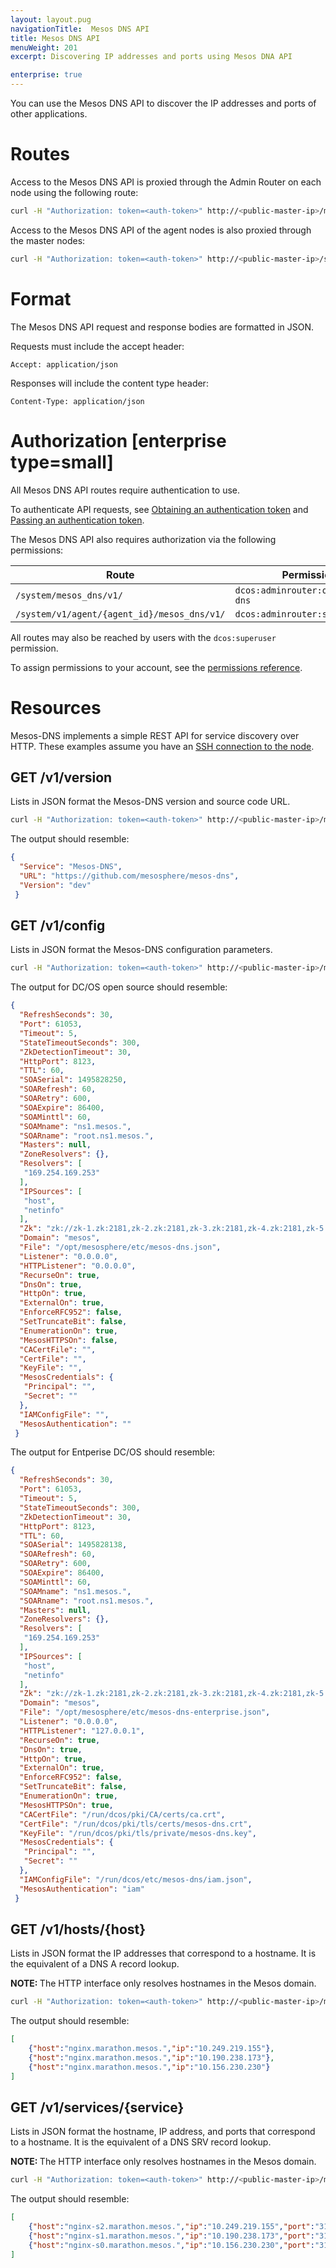 ```yaml
---
layout: layout.pug
navigationTitle:  Mesos DNS API
title: Mesos DNS API
menuWeight: 201
excerpt: Discovering IP addresses and ports using Mesos DNA API

enterprise: true
---
```

<!-- The source repo for this topic is https://github.com/dcos/dcos-docs-site -->


You can use the Mesos DNS API to discover the IP addresses and ports of other applications.

# Routes

Access to the Mesos DNS API is proxied through the Admin Router on each node using the following route:

```bash
curl -H "Authorization: token=<auth-token>" http://<public-master-ip>/mesos_dns/v1/
```

Access to the Mesos DNS API of the agent nodes is also proxied through the master nodes:

```bash
curl -H "Authorization: token=<auth-token>" http://<public-master-ip>/system/v1/agent/{agent_id}/mesos_dns/v1/
```

# Format

The Mesos DNS API request and response bodies are formatted in JSON.

Requests must include the accept header:

```
Accept: application/json
```

Responses will include the content type header:

```
Content-Type: application/json
```

# Authorization [enterprise type=small]

All Mesos DNS API routes require authentication to use.

To authenticate API requests, see [Obtaining an authentication token](/1.12/security/ent/iam-api/#obtaining-an-authentication-token) and [Passing an authentication token](/1.12/security/ent/iam-api/#passing-an-authentication-token).

The Mesos DNS API also requires authorization via the following permissions:

| Route | Permission |
|-------|----------|
| `/system/mesos_dns/v1/` | `dcos:adminrouter:ops:mesos-dns` |
| `/system/v1/agent/{agent_id}/mesos_dns/v1/` | `dcos:adminrouter:system:agent` |

All routes may also be reached by users with the `dcos:superuser` permission.

To assign permissions to your account, see the [permissions reference](/1.12/security/ent/perms-reference/).

# Resources
Mesos-DNS implements a simple REST API for service discovery over HTTP. These examples assume you have an [SSH connection to the node](/1.12/administering-clusters/sshcluster/).

## <a name="get-version"></a>GET /v1/version

Lists in JSON format the Mesos-DNS version and source code URL.

```bash
curl -H "Authorization: token=<auth-token>" http://<public-master-ip>/mesos_dns/v1/version
```

The output should resemble:

```json
{
  "Service": "Mesos-DNS",
  "URL": "https://github.com/mesosphere/mesos-dns",
  "Version": "dev"
 }
```


## <a name="get-config"></a>GET /v1/config

Lists in JSON format the Mesos-DNS configuration parameters.

```bash
curl -H "Authorization: token=<auth-token>" http://<public-master-ip>/mesos_dns/v1/config
```

The output for DC/OS open source should resemble:

```json
{
  "RefreshSeconds": 30,
  "Port": 61053,
  "Timeout": 5,
  "StateTimeoutSeconds": 300,
  "ZkDetectionTimeout": 30,
  "HttpPort": 8123,
  "TTL": 60,
  "SOASerial": 1495828250,
  "SOARefresh": 60,
  "SOARetry": 600,
  "SOAExpire": 86400,
  "SOAMinttl": 60,
  "SOAMname": "ns1.mesos.",
  "SOARname": "root.ns1.mesos.",
  "Masters": null,
  "ZoneResolvers": {},
  "Resolvers": [
   "169.254.169.253"
  ],
  "IPSources": [
   "host",
   "netinfo"
  ],
  "Zk": "zk://zk-1.zk:2181,zk-2.zk:2181,zk-3.zk:2181,zk-4.zk:2181,zk-5.zk:2181/mesos",
  "Domain": "mesos",
  "File": "/opt/mesosphere/etc/mesos-dns.json",
  "Listener": "0.0.0.0",
  "HTTPListener": "0.0.0.0",
  "RecurseOn": true,
  "DnsOn": true,
  "HttpOn": true,
  "ExternalOn": true,
  "EnforceRFC952": false,
  "SetTruncateBit": false,
  "EnumerationOn": true,
  "MesosHTTPSOn": false,
  "CACertFile": "",
  "CertFile": "",
  "KeyFile": "",
  "MesosCredentials": {
   "Principal": "",
   "Secret": ""
  },
  "IAMConfigFile": "",
  "MesosAuthentication": ""
 }
```

The output for Entperise DC/OS should resemble:

```json
{
  "RefreshSeconds": 30,
  "Port": 61053,
  "Timeout": 5,
  "StateTimeoutSeconds": 300,
  "ZkDetectionTimeout": 30,
  "HttpPort": 8123,
  "TTL": 60,
  "SOASerial": 1495828138,
  "SOARefresh": 60,
  "SOARetry": 600,
  "SOAExpire": 86400,
  "SOAMinttl": 60,
  "SOAMname": "ns1.mesos.",
  "SOARname": "root.ns1.mesos.",
  "Masters": null,
  "ZoneResolvers": {},
  "Resolvers": [
   "169.254.169.253"
  ],
  "IPSources": [
   "host",
   "netinfo"
  ],
  "Zk": "zk://zk-1.zk:2181,zk-2.zk:2181,zk-3.zk:2181,zk-4.zk:2181,zk-5.zk:2181/mesos",
  "Domain": "mesos",
  "File": "/opt/mesosphere/etc/mesos-dns-enterprise.json",
  "Listener": "0.0.0.0",
  "HTTPListener": "127.0.0.1",
  "RecurseOn": true,
  "DnsOn": true,
  "HttpOn": true,
  "ExternalOn": true,
  "EnforceRFC952": false,
  "SetTruncateBit": false,
  "EnumerationOn": true,
  "MesosHTTPSOn": true,
  "CACertFile": "/run/dcos/pki/CA/certs/ca.crt",
  "CertFile": "/run/dcos/pki/tls/certs/mesos-dns.crt",
  "KeyFile": "/run/dcos/pki/tls/private/mesos-dns.key",
  "MesosCredentials": {
   "Principal": "",
   "Secret": ""
  },
  "IAMConfigFile": "/run/dcos/etc/mesos-dns/iam.json",
  "MesosAuthentication": "iam"
 }
```

## <a name="get-hosts"></a>GET /v1/hosts/{host}

Lists in JSON format the IP addresses that correspond to a hostname. It is the equivalent of a DNS A record lookup.

<p class="message--note"><strong>NOTE: </strong> The HTTP interface only resolves hostnames in the Mesos domain.</p>

```bash
curl -H "Authorization: token=<auth-token>" http://<public-master-ip>/mesos_dns/v1/hosts/nginx.marathon.mesos
```

The output should resemble:

```json
[
    {"host":"nginx.marathon.mesos.","ip":"10.249.219.155"},
    {"host":"nginx.marathon.mesos.","ip":"10.190.238.173"},
    {"host":"nginx.marathon.mesos.","ip":"10.156.230.230"}
]
```

## <a name="get-service"></a>GET /v1/services/{service}

Lists in JSON format the hostname, IP address, and ports that correspond to a hostname. It is the equivalent of a DNS SRV record lookup.

<p class="message--note"><strong>NOTE: </strong> The HTTP interface only resolves hostnames in the Mesos domain.</p>

```bash
curl -H "Authorization: token=<auth-token>" http://<public-master-ip>/mesos_dns/v1/services/_nginx._tcp.marathon.mesos
```

The output should resemble:

```json
[
    {"host":"nginx-s2.marathon.mesos.","ip":"10.249.219.155","port":"31644","service":"_nginx._tcp.marathon.mesos."},
    {"host":"nginx-s1.marathon.mesos.","ip":"10.190.238.173","port":"31667","service":"_nginx._tcp.marathon.mesos."},
    {"host":"nginx-s0.marathon.mesos.","ip":"10.156.230.230","port":"31880","service":"_nginx._tcp.marathon.mesos."}
]
```
